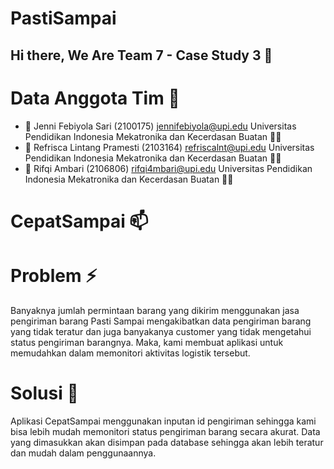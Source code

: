 # PastiSampai

## Hi there, We Are Team 7 - Case Study 3 👋 

# Data Anggota Tim 📝

- 🔭 Jenni Febiyola Sari (2100175)
    jennifebiyola@upi.edu
    Universitas Pendidikan Indonesia
    Mekatronika dan Kecerdasan Buatan 👨‍💻
- 🌱 Refrisca Lintang Pramesti (2103164)
    refriscalnt@upi.edu
    Universitas Pendidikan Indonesia
    Mekatronika dan Kecerdasan Buatan 👨‍💻
- 👯 Rifqi Ambari (2106806)
    rifqi4mbari@upi.edu
    Universitas Pendidikan Indonesia
    Mekatronika dan Kecerdasan Buatan 👨‍💻

# CepatSampai 📫

# Problem ⚡

Banyaknya jumlah permintaan barang yang dikirim menggunakan jasa pengiriman barang Pasti Sampai mengakibatkan data pengiriman barang yang tidak teratur dan juga banyakanya customer yang tidak mengetahui status pengiriman barangnya. Maka, kami membuat aplikasi untuk memudahkan dalam memonitori aktivitas logistik tersebut.

# Solusi 💬
Aplikasi CepatSampai menggunakan inputan id pengiriman sehingga kami bisa lebih mudah memonitori status pengiriman barang secara akurat. Data yang dimasukkan akan disimpan pada database sehingga akan lebih teratur dan mudah dalam penggunaannya.
